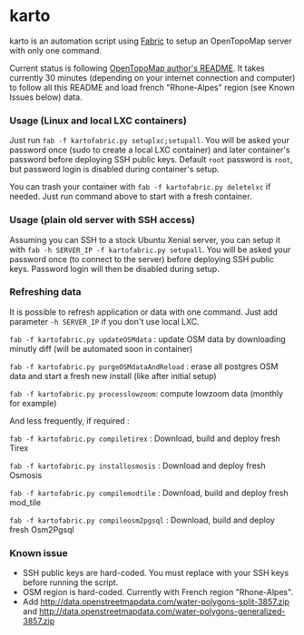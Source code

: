 karto
===========
karto is an automation script using [Fabric](http://www.fabfile.org/) to setup an OpenTopoMap server with only one command.

Current status is following [OpenTopoMap author's README](https://github.com/der-stefan/OpenTopoMap/blob/master/mapnik/HOWTO_Ubuntu_16.04). It takes currently 30 minutes (depending on your internet connection and computer) to follow all this README and load french "Rhone-Alpes" region (see Known Issues below) data.

### Usage (Linux and local LXC containers)

Just run `fab -f kartofabric.py setuplxc;setupall`. You will be asked your password once (sudo to create a local LXC container) and later container's password before deploying SSH public keys. Default `root` password is `root`, but password login is disabled during container's setup.

You can trash your container with `fab -f kartofabric.py deletelxc` if needed. Just run command above to start with a fresh container.

### Usage (plain old server with SSH access)

Assuming you can SSH to a stock Ubuntu Xenial server, you can setup it with `fab -h SERVER_IP -f kartofabric.py setupall`. You will be asked your password once (to connect to the server) before deploying SSH public keys. Password login will then be disabled during setup.

### Refreshing data

It is possible to refresh application or data with one command. Just add parameter `-h SERVER_IP` if you don't use local LXC.

`fab -f kartofabric.py updateOSMdata` : update OSM data by downloading minutly diff (will be automated soon in container)

`fab -f kartofabric.py purgeOSMdataAndReload` : erase all postgres OSM data and start a fresh new install (like after initial setup)

`fab -f kartofabric.py processlowzoom`: compute lowzoom data (monthly for example)

And less frequently, if required :

`fab -f kartofabric.py compiletirex` : Download, build and deploy fresh Tirex

`fab -f kartofabric.py installosmosis` : Download and deploy fresh Osmosis

`fab -f kartofabric.py compilemodtile` : Download, build and deploy fresh mod_tile

`fab -f kartofabric.py compileosm2pgsql` : Download, build and deploy fresh Osm2Pgsql




### Known issue

- SSH public keys are hard-coded. You must replace with your SSH keys before running the script.
- OSM region is hard-coded. Currently with French region "Rhone-Alpes".
- Add http://data.openstreetmapdata.com/water-polygons-split-3857.zip and http://data.openstreetmapdata.com/water-polygons-generalized-3857.zip
